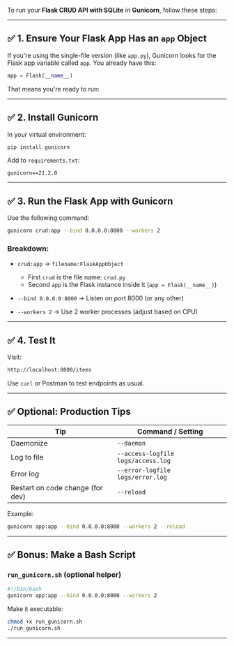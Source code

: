 To run your **Flask CRUD API with SQLite** in **Gunicorn**, follow these steps:

---

## ✅ 1. Ensure Your Flask App Has an `app` Object

If you're using the single-file version (like `app.py`), Gunicorn looks for the Flask app variable called `app`. You already have this:

```python
app = Flask(__name__)
```

That means you're ready to run:

---

## ✅ 2. Install Gunicorn

In your virtual environment:

```bash
pip install gunicorn
```

Add to `requirements.txt`:

```
gunicorn==21.2.0
```

---

## ✅ 3. Run the Flask App with Gunicorn

Use the following command:

```bash
gunicorn crud:app --bind 0.0.0.0:8000 --workers 2
```

### Breakdown:

* `crud:app` → `filename:FlaskAppObject`

  * First `crud` is the file name: `crud.py`
  * Second `app` is the Flask instance inside it (`app = Flask(__name__)`)
* `--bind 0.0.0.0:8000` → Listen on port 8000 (or any other)
* `--workers 2` → Use 2 worker processes (adjust based on CPU)

---

## ✅ 4. Test It

Visit:

```bash
http://localhost:8000/items
```

Use `curl` or Postman to test endpoints as usual.

---

## ✅ Optional: Production Tips

| Tip                              | Command / Setting                  |
| -------------------------------- | ---------------------------------- |
| Daemonize                        | `--daemon`                         |
| Log to file                      | `--access-logfile logs/access.log` |
| Error log                        | `--error-logfile logs/error.log`   |
| Restart on code change (for dev) | `--reload`                         |

Example:

```bash
gunicorn app:app --bind 0.0.0.0:8000 --workers 2 --reload
```

---

## ✅ Bonus: Make a Bash Script

### `run_gunicorn.sh` (optional helper)

```bash
#!/bin/bash
gunicorn app:app --bind 0.0.0.0:8000 --workers 2
```

Make it executable:

```bash
chmod +x run_gunicorn.sh
./run_gunicorn.sh
```

---
